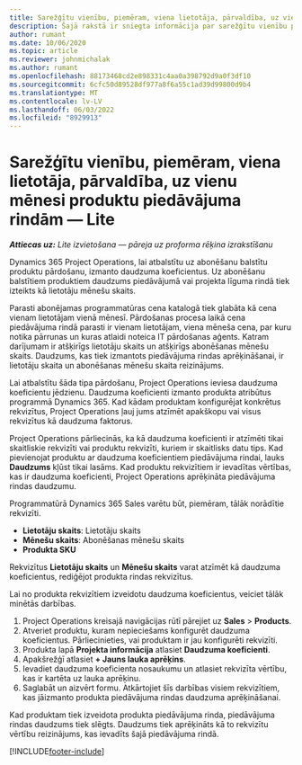 ```yaml
---
title: Sarežģītu vienību, piemēram, viena lietotāja, pārvaldība, uz vienu mēnesi produktu piedāvājuma rindām — Lite
description: Šajā rakstā ir sniegta informācija par sarežģītu vienību pārvaldību produktu piedāvājumu rindām.
author: rumant
ms.date: 10/06/2020
ms.topic: article
ms.reviewer: johnmichalak
ms.author: rumant
ms.openlocfilehash: 88173468cd2e898331c4aa0a398792d9a0f3df10
ms.sourcegitcommit: 6cfc50d89528df977a8f6a55c1ad39d99800d9b4
ms.translationtype: MT
ms.contentlocale: lv-LV
ms.lasthandoff: 06/03/2022
ms.locfileid: "8929913"
---
```

# <a name="managing-complex-units-such-as-per-user-per-month-for-product-based-quote-lines---lite"></a>Sarežģītu vienību, piemēram, viena lietotāja, pārvaldība, uz vienu mēnesi produktu piedāvājuma rindām — Lite

_**Attiecas uz:** Lite izvietošana — pāreja uz proforma rēķina izrakstīšanu_

Dynamics 365 Project Operations, lai atbalstītu uz abonēšanu balstītu produktu pārdošanu, izmanto daudzuma koeficientus. Uz abonēšanu balstītiem produktiem daudzums piedāvājumā vai projekta līguma rindā tiek izteikts kā lietotāju mēnešu skaits.

Parasti abonējamas programmatūras cena katalogā tiek glabāta kā cena vienam lietotājam vienā mēnesī. Pārdošanas procesa laikā cena piedāvājuma rindā parasti ir vienam lietotājam, viena mēneša cena, par kuru notika pārrunas un kuras atlaidi noteica IT pārdošanas aģents. Katram darījumam ir atšķirīgs lietotāju skaits un atšķirīgs abonēšanas mēnešu skaits. Daudzums, kas tiek izmantots piedāvājuma rindas aprēķināšanai, ir lietotāju skaita un abonēšanas mēnešu skaita reizinājums.

Lai atbalstītu šāda tipa pārdošanu, Project Operations ieviesa daudzuma koeficientu jēdzienu. Daudzuma koeficienti izmanto produkta atribūtus programmā Dynamics 365. Kad kādam produktam konfigurējat konkrētus rekvizītus, Project Operations ļauj jums atzīmēt apakškopu vai visus rekvizītus kā daudzuma faktorus.

Project Operations pārliecinās, ka kā daudzuma koeficienti ir atzīmēti tikai skaitliskie rekvizīti vai produktu rekvizīti, kuriem ir skaitlisks datu tips. Kad pievienojat produktu ar daudzuma koeficientiem piedāvājuma rindai, lauks **Daudzums** kļūst tikai lasāms. Kad produktu rekvizītiem ir ievadītas vērtības, kas ir daudzuma koeficienti, Project Operations aprēķināta piedāvājuma rindas daudzumu.

Programmatūrā Dynamics 365 Sales varētu būt, piemēram, tālāk norādītie rekvizīti.

- **Lietotāju skaits**: Lietotāju skaits
- **Mēnešu skaits**: Abonēšanas mēnešu skaits
- **Produkta SKU**

Rekvizītus **Lietotāju skaits** un **Mēnešu skaits** varat atzīmēt kā daudzuma koeficientus, rediģējot produkta rindas rekvizītus.

Lai no produkta rekvizītiem izveidotu daudzuma koeficientus, veiciet tālāk minētās darbības.

1. Project Operations kreisajā navigācijas rūtī pārejiet uz **Sales** > **Products**.
2. Atveriet produktu, kuram nepieciešams konfigurēt daudzuma koeficientus. Pārliecinieties, vai produktam ir jau konfigurēti rekvizīti.
3. Produkta lapā **Projekta informācija** atlasiet **Daudzuma koeficienti**.
4. Apakšrežģī atlasiet **+ Jauns lauka aprēķins**.
5. Ievadiet daudzuma koeficienta nosaukumu un atlasiet rekvizīta vērtību, kas ir kartēta uz lauka aprēķinu.
6. Saglabāt un aizvērt formu. Atkārtojiet šīs darbības visiem rekvizītiem, kas jāizmanto produkta piedāvājuma rindas daudzuma aprēķināšanai.

Kad produktam tiek izveidota produkta piedāvājuma rinda, piedāvājuma rindas daudzums tiek slēgts. Daudzums tiek aprēķināts kā to rekvizītu vērtību reizinājums, kas ievadīts šajā piedāvājuma rindā.


[!INCLUDE[footer-include](../../includes/footer-banner.md)]